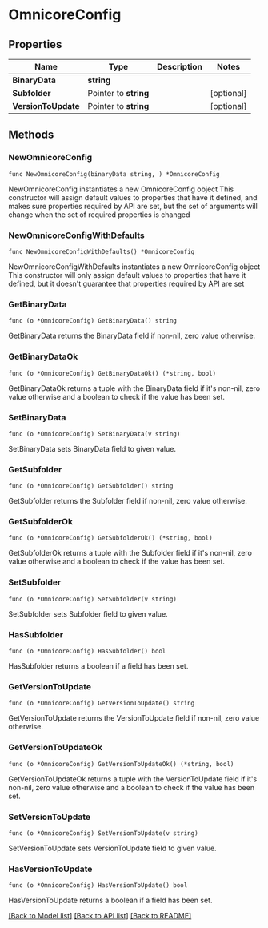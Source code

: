 # OmnicoreConfig

## Properties

Name | Type | Description | Notes
------------ | ------------- | ------------- | -------------
**BinaryData** | **string** |  | 
**Subfolder** | Pointer to **string** |  | [optional] 
**VersionToUpdate** | Pointer to **string** |  | [optional] 

## Methods

### NewOmnicoreConfig

`func NewOmnicoreConfig(binaryData string, ) *OmnicoreConfig`

NewOmnicoreConfig instantiates a new OmnicoreConfig object
This constructor will assign default values to properties that have it defined,
and makes sure properties required by API are set, but the set of arguments
will change when the set of required properties is changed

### NewOmnicoreConfigWithDefaults

`func NewOmnicoreConfigWithDefaults() *OmnicoreConfig`

NewOmnicoreConfigWithDefaults instantiates a new OmnicoreConfig object
This constructor will only assign default values to properties that have it defined,
but it doesn't guarantee that properties required by API are set

### GetBinaryData

`func (o *OmnicoreConfig) GetBinaryData() string`

GetBinaryData returns the BinaryData field if non-nil, zero value otherwise.

### GetBinaryDataOk

`func (o *OmnicoreConfig) GetBinaryDataOk() (*string, bool)`

GetBinaryDataOk returns a tuple with the BinaryData field if it's non-nil, zero value otherwise
and a boolean to check if the value has been set.

### SetBinaryData

`func (o *OmnicoreConfig) SetBinaryData(v string)`

SetBinaryData sets BinaryData field to given value.


### GetSubfolder

`func (o *OmnicoreConfig) GetSubfolder() string`

GetSubfolder returns the Subfolder field if non-nil, zero value otherwise.

### GetSubfolderOk

`func (o *OmnicoreConfig) GetSubfolderOk() (*string, bool)`

GetSubfolderOk returns a tuple with the Subfolder field if it's non-nil, zero value otherwise
and a boolean to check if the value has been set.

### SetSubfolder

`func (o *OmnicoreConfig) SetSubfolder(v string)`

SetSubfolder sets Subfolder field to given value.

### HasSubfolder

`func (o *OmnicoreConfig) HasSubfolder() bool`

HasSubfolder returns a boolean if a field has been set.

### GetVersionToUpdate

`func (o *OmnicoreConfig) GetVersionToUpdate() string`

GetVersionToUpdate returns the VersionToUpdate field if non-nil, zero value otherwise.

### GetVersionToUpdateOk

`func (o *OmnicoreConfig) GetVersionToUpdateOk() (*string, bool)`

GetVersionToUpdateOk returns a tuple with the VersionToUpdate field if it's non-nil, zero value otherwise
and a boolean to check if the value has been set.

### SetVersionToUpdate

`func (o *OmnicoreConfig) SetVersionToUpdate(v string)`

SetVersionToUpdate sets VersionToUpdate field to given value.

### HasVersionToUpdate

`func (o *OmnicoreConfig) HasVersionToUpdate() bool`

HasVersionToUpdate returns a boolean if a field has been set.


[[Back to Model list]](../README.md#documentation-for-models) [[Back to API list]](../README.md#documentation-for-api-endpoints) [[Back to README]](../README.md)


